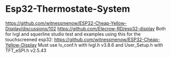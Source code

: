 # Esp32-Thermostate-System
https://github.com/witnessmenow/ESP32-Cheap-Yellow-Display/discussions/102
https://github.com/Elecrow-RD/esp32-display Both for lvgl and squerline studio test and examples
using this for the touchscreened esp32: https://github.com/witnessmenow/ESP32-Cheap-Yellow-Display
Must use lv_conf.h with lvgl.h v3.8.6 and User_Setup.h with TFT_eSPI.h v2.5.43
